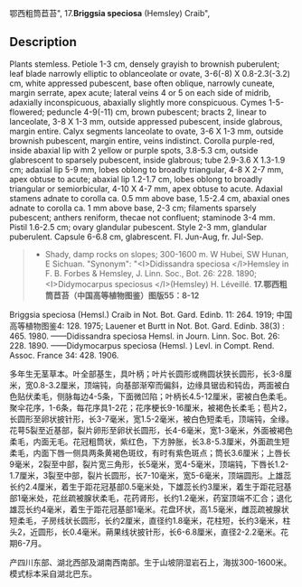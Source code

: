 鄂西粗筒苣苔",
17.**Briggsia speciosa** (Hemsley) Craib",

## Description
Plants stemless. Petiole 1-3 cm, densely grayish to brownish puberulent; leaf blade narrowly elliptic to oblanceolate or ovate, 3-6(-8) X 0.8-2.3(-3.2) cm, white appressed pubescent, base often oblique, narrowly cuneate, margin serrate, apex acute; lateral veins 4 or 5 on each side of midrib, adaxially inconspicuous, abaxially slightly more conspicuous. Cymes 1-5-flowered; peduncle 4-9(-11) cm, brown pubescent; bracts 2, linear to lanceolate, 3-8 X 1-3 mm, outside appressed pubescent, inside glabrous, margin entire. Calyx segments lanceolate to ovate, 3-6 X 1-3 mm, outside brownish pubescent, margin entire, veins indistinct. Corolla purple-red, inside abaxial lip with 2 yellow or purple spots, 3.8-5.3 cm, outside glabrescent to sparsely pubescent, inside glabrous; tube 2.9-3.6 X 1.3-1.9 cm; adaxial lip 5-9 mm, lobes oblong to broadly triangular, 4-8 X 2-7 mm, apex obtuse to acute; abaxial lip 1.2-1.7 cm, lobes oblong to broadly triangular or semiorbicular, 4-10 X 4-7 mm, apex obtuse to acute. Adaxial stamens adnate to corolla ca. 0.5 mm above base, 1.5-2.4 cm, abaxial ones adnate to corolla ca. 1 mm above base, 2-3 cm; filaments sparsely pubescent; anthers reniform, thecae not confluent; staminode 3-4 mm. Pistil 1.6-2.5 cm; ovary glandular pubescent. Style 2-3 mm, glandular puberulent. Capsule 6-6.8 cm, glabrescent. Fl. Jun-Aug, fr. Jul-Sep.

> * Shady, damp rocks on slopes; 300-1600 m. W Hubei, SW Hunan, E Sichuan.
  "Synonym": "&lt;I&gt;Didissandra speciosa &lt;/I&gt;Hemsley in F. B. Forbes &amp; Hemsley, J. Linn. Soc., Bot. 26: 228. 1890; &lt;I&gt;Didymocarpus speciosus &lt;/I&gt;(Hemsley) H. Léveillé.
**17.鄂西粗筒苣苔（中国高等植物图鉴）图版55：8-12**

Briggsia speciosa (Hemsl.) Craib in Not. Bot. Gard. Edinb. 11: 264. 1919; 中国高等植物图鉴4: 128. 1975; Lauener et Burtt in Not. Bot. Gard. Edinb. 38(3) : 465. 1980. ——Didissandra speciosa Hemsl. in Journ. Linn. Soc. Bot. 26: 228. 1890. ——Didymocarpus speciosa (Hemsl. ) Levl. in Compt. Rend. Assoc. France 34: 428. 1906.

多年生无茎草本。叶全部基生，具叶柄；叶片长圆形或椭圆状狭长圆形，长3-8厘米，宽0.8-3.2厘米，顶端钝，向基部渐窄而偏斜，边缘具锯齿和钝齿，两面被白色贴伏柔毛，侧脉每边4-5条，下面微凹陷；叶柄长4.5-12厘米，密被白色柔毛。聚伞花序，1-6条，每花序具1-2花；花序梗长9-16厘米，被褐色长柔毛；苞片2，长圆形至卵状披针形，长3-7毫米，宽1.5-2毫米，被白色短柔毛，顶端钝，全缘。花萼5裂至近基部，裂片卵形至卵状长圆形，长4-6毫米，宽1-3毫米，外面被褐色柔毛，内面无毛。花冠粗筒状，紫红色，下方肿胀，长3.8-5.3厘米，外面疏生短柔毛，内面下唇一侧具两条黄褐色斑纹，有时有紫色斑点；筒长3.6厘米；上唇长9毫米，2裂至中部，裂片宽三角形，长5毫米，宽4-5毫米，顶端钝，下唇长1.2-1.7厘米，3裂至中部，裂片长圆形，长7-10毫米，宽5-6毫米，顶端圆形。上雄蕊长约2.4厘米，着生于距花冠基部0.5毫米处，下雄蕊长约3厘米，着生于距花冠基部1毫米处，花丝疏被腺状柔毛，花药肾形，长约1.2毫米，药室顶端不汇合；退化雄蕊长约4毫米，着生于距花冠基部1毫米。花盘环状，高1.5毫米，雌蕊疏被腺状短柔毛，子房线状长圆形，长约2厘米，直径约1.8毫米，花柱短，长约3毫米，柱头2，近圆形，长0.4毫米。蒴果线状披针形，长6-6.8厘米，直径2-2.2毫米。花期6-7月。

产四川东部、湖北西部及湖南西南部。生于山坡阴湿岩石上，海拔300-1600米。模式标本采自湖北巴东。
